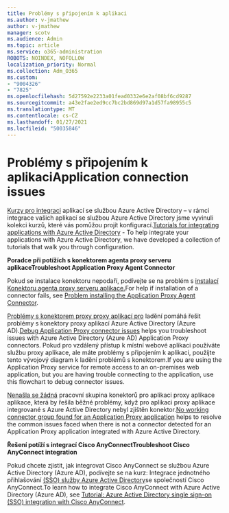 ```yaml
---
title: Problémy s připojením k aplikaci
ms.author: v-jmathew
author: v-jmathew
manager: scotv
ms.audience: Admin
ms.topic: article
ms.service: o365-administration
ROBOTS: NOINDEX, NOFOLLOW
localization_priority: Normal
ms.collection: Adm_O365
ms.custom:
- "9004326"
- "7825"
ms.openlocfilehash: 5d27592e2233a01fead0332e6e2af08bf6cd9287
ms.sourcegitcommit: a43e2fae2ed9cc7bc2bd869d97a1d57fa98955c5
ms.translationtype: MT
ms.contentlocale: cs-CZ
ms.lasthandoff: 01/27/2021
ms.locfileid: "50035846"
---
```

# <a name="application-connection-issues"></a><span data-ttu-id="3a31d-102">Problémy s připojením k aplikaci</span><span class="sxs-lookup"><span data-stu-id="3a31d-102">Application connection issues</span></span>

<span data-ttu-id="3a31d-103">[Kurzy pro integraci](https://docs.microsoft.com/azure/active-directory/saas-apps/tutorial-list) aplikací se službou Azure Active Directory – v rámci integrace vašich aplikací se službou Azure Active Directory jsme vyvinuli kolekci kurzů, které vás pomůžou projít konfigurací.</span><span class="sxs-lookup"><span data-stu-id="3a31d-103">[Tutorials for integrating applications with Azure Active Directory](https://docs.microsoft.com/azure/active-directory/saas-apps/tutorial-list) - To help integrate your applications with Azure Active Directory, we have developed a collection of tutorials that walk you through configuration.</span></span>

<span data-ttu-id="3a31d-104">**Poradce při potížích s konektorem agenta proxy serveru aplikace**</span><span class="sxs-lookup"><span data-stu-id="3a31d-104">**Troubleshoot Application Proxy Agent Connector**</span></span>

<span data-ttu-id="3a31d-105">Pokud se instalace konektoru nepodaří, podívejte se na problém s [instalací Konektoru agenta proxy serveru aplikace.](https://docs.microsoft.com/azure/active-directory/manage-apps/application-proxy-connector-installation-problem)</span><span class="sxs-lookup"><span data-stu-id="3a31d-105">For help if installation of a connector fails, see [Problem installing the Application Proxy Agent Connector](https://docs.microsoft.com/azure/active-directory/manage-apps/application-proxy-connector-installation-problem).</span></span>

<span data-ttu-id="3a31d-106">[Problémy s konektorem proxy proxy aplikací pro](https://docs.microsoft.com/azure/active-directory/manage-apps/application-proxy-debug-connectors) ladění pomáhá řešit problémy s konektory proxy aplikací Azure Active Directory (Azure AD).</span><span class="sxs-lookup"><span data-stu-id="3a31d-106">[Debug Application Proxy connector issues](https://docs.microsoft.com/azure/active-directory/manage-apps/application-proxy-debug-connectors) helps you troubleshoot issues with Azure Active Directory (Azure AD) Application Proxy connectors.</span></span> <span data-ttu-id="3a31d-107">Pokud pro vzdálený přístup k místní webové aplikaci používáte službu proxy aplikace, ale máte problémy s připojením k aplikaci, použijte tento vývojový diagram k ladění problémů s konektorem.</span><span class="sxs-lookup"><span data-stu-id="3a31d-107">If you are using the Application Proxy service for remote access to an on-premises web application, but you are having trouble connecting to the application, use this flowchart to debug connector issues.</span></span>

<span data-ttu-id="3a31d-108">[Nenašla se žádná](https://docs.microsoft.com/azure/active-directory/manage-apps/application-proxy-connectivity-no-working-connector) pracovní skupina konektorů pro aplikaci proxy aplikace aplikace, která by řešila běžné problémy, když pro aplikaci proxy aplikace integrované s Azure Active Directory nebyl zjištěn konektor.</span><span class="sxs-lookup"><span data-stu-id="3a31d-108">[No working connector group found for an Application Proxy application](https://docs.microsoft.com/azure/active-directory/manage-apps/application-proxy-connectivity-no-working-connector) helps to resolve the common issues faced when there is not a connector detected for an Application Proxy application integrated with Azure Active Directory.</span></span>

<span data-ttu-id="3a31d-109">**Řešení potíží s integrací Cisco AnyConnect**</span><span class="sxs-lookup"><span data-stu-id="3a31d-109">**Troubleshoot Cisco AnyConnect integration**</span></span>

<span data-ttu-id="3a31d-110">Pokud chcete zjistit, jak integrovat Cisco AnyConnect se službou Azure Active Directory (Azure AD), podívejte se na kurz: Integrace jednotného přihlašování [(SSO) služby Azure Active Directory](https://docs.microsoft.com/azure/active-directory/saas-apps/cisco-anyconnect)se společností Cisco AnyConnect.</span><span class="sxs-lookup"><span data-stu-id="3a31d-110">To learn how to integrate Cisco AnyConnect with Azure Active Directory (Azure AD), see [Tutorial: Azure Active Directory single sign-on (SSO) integration with Cisco AnyConnect](https://docs.microsoft.com/azure/active-directory/saas-apps/cisco-anyconnect).</span></span>
